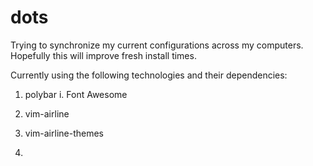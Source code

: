 # dots
Trying to synchronize my current configurations across my computers. Hopefully this will improve fresh install times.

Currently using the following technologies and their dependencies:
1. polybar
  i. Font Awesome

2. vim-airline
3. vim-airline-themes
4. 
